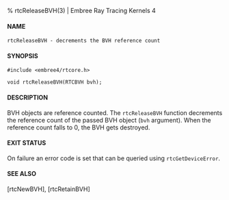% rtcReleaseBVH(3) | Embree Ray Tracing Kernels 4

#### NAME

    rtcReleaseBVH - decrements the BVH reference count

#### SYNOPSIS

    #include <embree4/rtcore.h>

    void rtcReleaseBVH(RTCBVH bvh);

#### DESCRIPTION

BVH objects are reference counted. The `rtcReleaseBVH` function
decrements the reference count of the passed BVH object (`bvh`
argument). When the reference count falls to 0, the BVH gets
destroyed.

#### EXIT STATUS

On failure an error code is set that can be queried using
`rtcGetDeviceError`.

#### SEE ALSO

[rtcNewBVH], [rtcRetainBVH]
